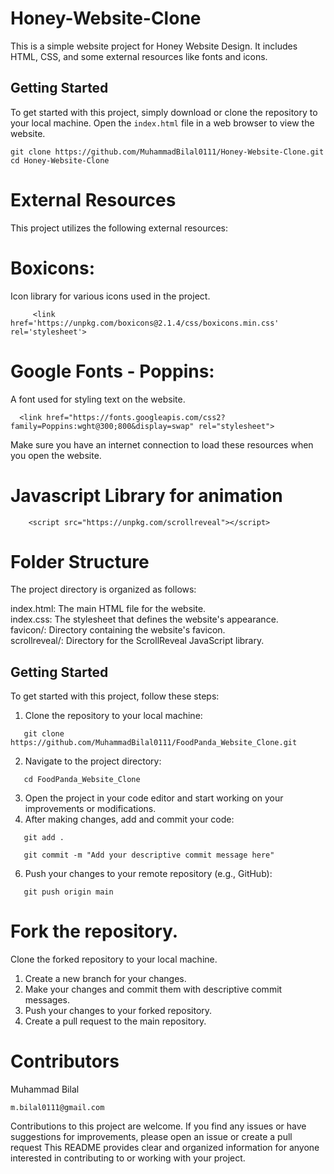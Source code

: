 # Honey-Website-Clone
This is a simple website project for Honey Website Design. It includes HTML, CSS, and some external resources like fonts and icons.
## Getting Started

To get started with this project, simply download or clone the repository to your local machine. Open the `index.html` file in a web browser to view the website.

```shell
git clone https://github.com/MuhammadBilal0111/Honey-Website-Clone.git
cd Honey-Website-Clone
```
# External Resources
This project utilizes the following external resources:

# Boxicons: 
  Icon library for various icons used in the project.
```shell
     <link href='https://unpkg.com/boxicons@2.1.4/css/boxicons.min.css' rel='stylesheet'>
```
# Google Fonts - Poppins: 
  A font used for styling text on the website.
```shell
  <link href="https://fonts.googleapis.com/css2?family=Poppins:wght@300;800&display=swap" rel="stylesheet">
```
  
Make sure you have an internet connection to load these resources when you open the website.
# Javascript Library for animation
```shell
    <script src="https://unpkg.com/scrollreveal"></script>
```
# Folder Structure
The project directory is organized as follows:

index.html: The main HTML file for the website.<br>
index.css: The stylesheet that defines the website's appearance.<br>
favicon/: Directory containing the website's favicon.<br>
scrollreveal/: Directory for the ScrollReveal JavaScript library.<br>

## Getting Started

To get started with this project, follow these steps:

1. Clone the repository to your local machine:
```shell
   git clone https://github.com/MuhammadBilal0111/FoodPanda_Website_Clone.git
```

2.  Navigate to the project directory:
```shell
   cd FoodPanda_Website_Clone
```

3.  Open the project in your code editor and start working on your improvements or modifications.
4.  After making changes, add and commit your code:
```shell
   git add .
```
```shell 
   git commit -m "Add your descriptive commit message here"
```

6.  Push your changes to your remote repository (e.g., GitHub):
```shell
   git push origin main
```
# Fork the repository.
Clone the forked repository to your local machine.
1. Create a new branch for your changes.
2. Make your changes and commit them with descriptive commit messages.
3. Push your changes to your forked repository.
4. Create a pull request to the main repository.

# Contributors
Muhammad Bilal 
```shell
m.bilal0111@gmail.com
```
Contributions to this project are welcome. If you find any issues or have suggestions for improvements, please open an issue or create a pull request
This README provides clear and organized information for anyone interested in contributing to or working with your project.

